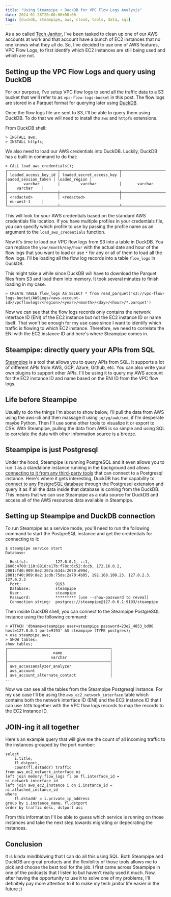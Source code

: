 ```yaml
---
title: "Using Steampipe + DuckDB for VPC Flow Logs Analysis"
date: 2024-01-26T20:00:00+08:00
tags: [duckdb, steampipe, aws, cloud, tools, data, sql]
---
```


As a so called [Tech Janitor](https://x.com/tevanraj/status/1747920076203057273?s=20), I've been tasked to clean up one of our AWS accounts at work and that account have a bunch of EC2 instances that no one knows what they all do. So, I've decided to use one of AWS features, VPC Flow Logs, to first identify which EC2 instances are still being used and which are not.

## Setting up the VPC Flow Logs and query using DuckDB

For our purpose, I've setup VPC flow logs to send all the traffic data to a S3 bucket that we'll refer to as `vpc-flow-logs-bucket` in this post. The flow logs are stored in a Parquet format for querying later using [DuckDB](https://duckdb.org).

Once the flow logs file are sent to S3, I'll be able to query them using DuckDB. To do that we will need to install the `aws` and `httpfs` extensions.

From DuckDB shell:
```
> INSTALL aws;
> INSTALL httpfs;
```

We also need to load our AWS credentials into DuckDB. Luckily, DuckDB has a built-in command to do that:

```
> CALL load_aws_credentials();
┌──────────────────────┬──────────────────────────┬──────────────────────┬───────────────┐
│ loaded_access_key_id │ loaded_secret_access_key │ loaded_session_token │ loaded_region │
│       varchar        │         varchar          │       varchar        │    varchar    │
├──────────────────────┼──────────────────────────┼──────────────────────┼───────────────┤
│ <redacted>           │ <redacted>               │                      │ eu-west-1     │
└──────────────────────┴──────────────────────────┴──────────────────────┴───────────────┘
```

This will look for your AWS credentials based on the standard AWS credentials file location. If you have multiple profiles in your credentials file, you can specify which profile to use by passing the profile name as an argument to the `load_aws_credentials` function.

Now it's time to load our VPC flow logs from S3 into a table in DuckDB. You can replace the `year/month/day/hour` with the actual date and hour of the flow logs that you want to load or use `*` for any or all of them to load all the flow logs. I'll be loading all the flow log records into a table `flow_logs` in DuckDB.

This might take a while since DuckDB will have to download the Parquet files from S3 and load them into memory. It took several minutes to finish loading in my case.

```
> CREATE TABLE flow_logs AS SELECT * from read_parquet('s3://vpc-flow-logs-bucket/AWSLogs/<aws-account-id>/vpcflowlogs/<region>/<year>/<month>/<day>/<hour>/*.parquet')
```

Now we can see that the flow logs records only contains the network interface ID (ENI) of the EC2 instance but not the EC2 instance ID or name itself. That won't be enough for my use case since I want to identify which traffic is flowing to which EC2 instance. Therefore, we need to correlate the ENI with the EC2 instance ID and here's where Steampipe comes in.

## Steampipe: directly query your APIs from SQL

[Steampipe](https://steampipe.io) is a tool that allows you to query APIs from SQL. It supports a lot of different APIs from AWS, GCP, Azure, Github, etc. You can also write your own plugins to support other APIs. I'll be using it to query my AWS account for the EC2 instance ID and name based on the ENI ID from the VPC flow logs.

## Life before Steampipe

Usually to do the things I'm about to show below, I'll pull the data from AWS using the aws-cli and then massage it using `jq/yq/awk/sed`, if I'm desperate maybe Python. Then I'll use some other tools to visualize it or export to CSV. With Steampipe, pulling the data from AWS is so simple and using SQL to correlate the data with other information source is a breeze.

## Steampipe is just Postgresql

Under the hood, Steampipe is running PostgreSQL and it even allows you to run it as a standalone instance running in the background and allows [connecting to it from any third-party tools](https://steampipe.io/docs/query/third-party) that can connect to a Postgresql instance. Here's where it gets interesting, DuckDB has the capability to [connect to any PostgreSQL database](https://duckdb.org/docs/extensions/postgres.html) through the Postgresql extension and query it as if all the data inside that database is coming from the DuckDB. This means that we can use Steampipe as a data source for DuckDB and access all of the AWS resources data available in Steampipe.

## Setting up Steampipe and DuckDB connection

To run Steampipe as a service mode, you'll need to run the following command to start the PostgreSQL instance and get the credentials for connecting to it:

```
$ steampipe service start
Database:

  Host(s):            127.0.0.1, ::1, 2606:4700:110:8818:e17b:f78c:6c52:dccb, 172.16.0.2, 2001:f40:909:8e2:207a:634a:2070:d99d, 2001:f40:909:8e2:1cdb:75da:2a70:4b05, 192.168.100.23, 127.0.2.3, 127.0.2.2
  Port:               9193
  Database:           steampipe
  User:               steampipe
  Password:           ********* [use --show-password to reveal]
  Connection string:  postgres://steampipe@127.0.0.1:9193/steampipe
```

Then inside DuckDB shell, you can connect to the Steampipe PostgreSQL instance using the following command:

```
> ATTACH 'dbname=steampipe user=steampipe password=23e2_4853_bd96 host=127.0.0.1 port=9193' AS steampipe (TYPE postgres);
> use steampipe.aws;
> SHOW tables;
show tables;
┌─────────────────────────────────────────────┐
│                    name                     │
│                   varchar                   │
├─────────────────────────────────────────────┤
│ aws_accessanalyzer_analyzer                 │
│ aws_account                                 │
│ aws_account_alternate_contact               │
...
```

Now we can see all the tables from the Steampipe Postgresql instance. For my use case I'll be using the `aws_ec2_network_interface` table which contains both the network interface ID (ENI) and the EC2 instance ID that I can use `JOIN` together with the VPC flow logs records to map the records to the EC2 instance ID.

## JOIN-ing it all together

Here's an example query that will give me the count of all incoming traffic to the instances grouped by the port number:
```
select
    i.title,
    fl.dstport,
    count(fl.dstaddr) traffic
from aws_ec2_network_interface ni
left join memory.flow_logs fl on fl.interface_id = ni.network_interface_id
left join aws_ec2_instance i on i.instance_id = ni.attached_instance_id
where
    fl.dstaddr = i.private_ip_address
group by i.instance_name, fl.dstport
order by traffic desc, dstport asc
```

From this information I'll be able to guess which service is running on those instances and take the next step towards migrating or depecrating the instances.

## Conclusion

It is kinda mindblowing that I can do all this using SQL. Both Steampipe and DuckDB are great products and the flexibility of those tools allows me to
pick and choose the best tool for the job. I first came across Steampipe in one of the podcasts that I listen to but haven't really used it much. Now, after having the opportunity to use it to solve one of my problems, I'll definitely pay more attention to it to make my tech janitor life easier in the future ;)

